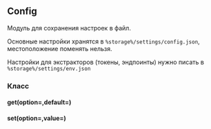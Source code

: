 ## Config

Модуль для сохранения настроек в файл.

Основные настройки хранятся в `%storage%/settings/config.json`, местоположение поменять нельзя.

Настройки для экстракторов (токены, эндпоинты) нужно писать в `%storage%/settings/env.json`

### Класс

#### get(option=,default=)

#### set(option=,value=)
